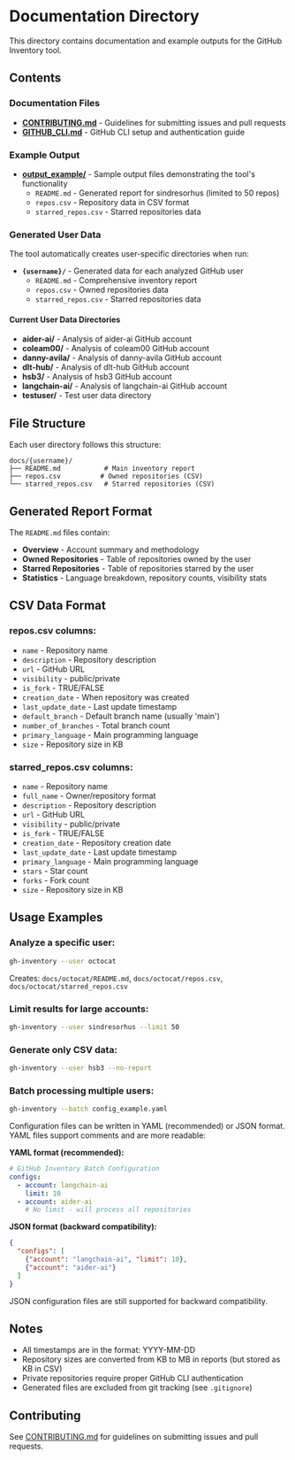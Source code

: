 # Documentation Directory

This directory contains documentation and example outputs for the GitHub Inventory tool.

## Contents

### Documentation Files
- **[CONTRIBUTING.md](../CONTRIBUTING.md)** - Guidelines for submitting issues and pull requests
- **[GITHUB_CLI.md](GITHUB_CLI.md)** - GitHub CLI setup and authentication guide

### Example Output
- **[output_example/](output_example/)** - Sample output files demonstrating the tool's functionality
  - `README.md` - Generated report for sindresorhus (limited to 50 repos)
  - `repos.csv` - Repository data in CSV format
  - `starred_repos.csv` - Starred repositories data

### Generated User Data
The tool automatically creates user-specific directories when run:
- **`{username}/`** - Generated data for each analyzed GitHub user
  - `README.md` - Comprehensive inventory report
  - `repos.csv` - Owned repositories data
  - `starred_repos.csv` - Starred repositories data

#### Current User Data Directories
- **aider-ai/** - Analysis of aider-ai GitHub account
- **coleam00/** - Analysis of coleam00 GitHub account  
- **danny-avila/** - Analysis of danny-avila GitHub account
- **dlt-hub/** - Analysis of dlt-hub GitHub account
- **hsb3/** - Analysis of hsb3 GitHub account
- **langchain-ai/** - Analysis of langchain-ai GitHub account
- **testuser/** - Test user data directory

## File Structure
Each user directory follows this structure:
```
docs/{username}/
├── README.md           # Main inventory report
├── repos.csv          # Owned repositories (CSV)
└── starred_repos.csv   # Starred repositories (CSV)
```

## Generated Report Format
The `README.md` files contain:
- **Overview** - Account summary and methodology
- **Owned Repositories** - Table of repositories owned by the user
- **Starred Repositories** - Table of repositories starred by the user
- **Statistics** - Language breakdown, repository counts, visibility stats

## CSV Data Format

### repos.csv columns:
- `name` - Repository name
- `description` - Repository description
- `url` - GitHub URL
- `visibility` - public/private
- `is_fork` - TRUE/FALSE
- `creation_date` - When repository was created
- `last_update_date` - Last update timestamp
- `default_branch` - Default branch name (usually 'main')
- `number_of_branches` - Total branch count
- `primary_language` - Main programming language
- `size` - Repository size in KB

### starred_repos.csv columns:
- `name` - Repository name
- `full_name` - Owner/repository format
- `description` - Repository description
- `url` - GitHub URL
- `visibility` - public/private
- `is_fork` - TRUE/FALSE
- `creation_date` - Repository creation date
- `last_update_date` - Last update timestamp
- `primary_language` - Main programming language
- `stars` - Star count
- `forks` - Fork count
- `size` - Repository size in KB

## Usage Examples

### Analyze a specific user:
```bash
gh-inventory --user octocat
```
Creates: `docs/octocat/README.md`, `docs/octocat/repos.csv`, `docs/octocat/starred_repos.csv`

### Limit results for large accounts:
```bash
gh-inventory --user sindresorhus --limit 50
```

### Generate only CSV data:
```bash
gh-inventory --user hsb3 --no-report
```

### Batch processing multiple users:
```bash
gh-inventory --batch config_example.yaml
```

Configuration files can be written in YAML (recommended) or JSON format. YAML files support comments and are more readable:

**YAML format (recommended):**
```yaml
# GitHub Inventory Batch Configuration
configs:
  - account: langchain-ai
    limit: 10
  - account: aider-ai
    # No limit - will process all repositories
```

**JSON format (backward compatibility):**
```json
{
  "configs": [
    {"account": "langchain-ai", "limit": 10},
    {"account": "aider-ai"}
  ]
}
```

JSON configuration files are still supported for backward compatibility.

## Notes
- All timestamps are in the format: YYYY-MM-DD
- Repository sizes are converted from KB to MB in reports (but stored as KB in CSV)
- Private repositories require proper GitHub CLI authentication
- Generated files are excluded from git tracking (see `.gitignore`)

## Contributing
See [CONTRIBUTING.md](../CONTRIBUTING.md) for guidelines on submitting issues and pull requests.